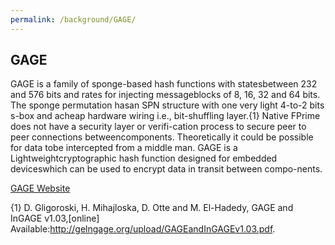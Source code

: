 ```yaml
---
permalink: /background/GAGE/
---
```


## GAGE 

GAGE is a family of sponge-based hash functions with statesbetween  232  and  576  bits  and  rates  for  injecting  messageblocks of 8, 16, 32 and 64 bits. The sponge permutation hasan SPN structure with one very light 4-to-2 bits s-box and acheap hardware wiring i.e., bit-shuffling layer.\{1\} Native  FPrime  does  not  have  a  security  layer  or  verifi-cation process to secure peer to peer connections betweencomponents. Theoretically it could be possible for data tobe intercepted from a middle man. GAGE is a Lightweightcryptographic hash function designed for embedded deviceswhich can be used to encrypt data in transit between compo-nents.

[GAGE Website](http://gageingage.org/)

\{1\}  D.  Gligoroski,  H.  Mihajloska,  D.  Otte  and  M.  El-Hadedy,  GAGE  and  InGAGE  v1.03,[online]  Available:http://gelngage.org/upload/GAGEandInGAGEv1.03.pdf.
